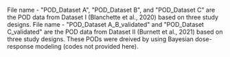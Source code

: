 File name - "POD_Dataset A", "POD_Dataset B", and "POD_Dataset C" are the POD data from Dataset I (Blanchette et al., 2020) based on three study designs.
File name - "POD_Dataset A_B_validated" and "POD_Dataset C_validated" are the POD data from Dataset II (Burnett et al., 2021) based on three study designs.
These PODs were dreived by using Bayesian dose-response modeling (codes not provided here).
